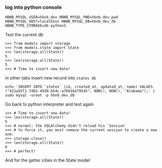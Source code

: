 ### log into python console
```
HBNB_MYSQL_USER=hbnb_dev HBNB_MYSQL_PWD=hbnb_dev_pwd HBNB_MYSQL_HOST=localhost HBNB_MYSQL_DB=hbnb_dev_db HBNB_TYPE_STORAGE=db python3 
```

Test the current db
```
>>> from models import storage
>>> from models.state import State
>>> len(storage.all(State))
5
>>> len(storage.all(State))
5
>>> # Time to insert new data!
```

in other tabs insert new record into `states db`

```
echo 'INSERT INTO `states` (id, created_at, updated_at, name) VALUES ("421a55f1-7d82-45d9-b54c-a76916479545", NOW(), NOW(), "Alabama");' | sudo mysql -uroot -p hbnb_dev_db
```

Go back to python interpreter and test again
```
>>> # Time to insert new data!
>>> len(storage.all(State))
5
>>> # normal: the SQLAlchemy didn't reload his `Session`
>>> # to force it, you must remove the current session to create a new one:
>>> storage.close()
>>> len(storage.all(State))
6
>>> # perfect!
```

And for the getter cities in the State model: